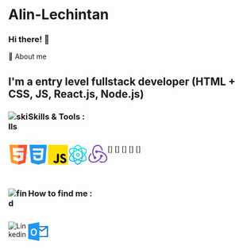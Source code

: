 # Alin-Lechintan

### Hi there! 👋

🚀 About me

## I'm a entry level fullstack developer (HTML + CSS, JS, React.js, Node.js)

### Skills & Tools : <img align="left" alt="skills" width="40px" src="https://cdn-icons-png.flaticon.com/512/3696/3696638.png"/>

<br/>

[<img align="left" alt="HTML5" width="40px" src="html5.png" />]
[<img align="left" alt="CSS3" width="40px" src="css3.png" />]
[<img align="left" alt="JavaScript" width="40px" src="JavaScript.png" />]
[<img align="left" alt="React" width="40px" src="React.png" />]
[<img align="left" alt="Node" width="40px" src="node.png" />]

<br/>
<br/>

### How to find me <img align="left" alt="find" width="40px" src="https://cdn-icons-png.flaticon.com/512/2500/2500099.png"/>:

<br/>

[<img align="left" alt="Linkedin" width="40px" src="https://cdn-icons-png.flaticon.com/512/3536/3536505.png" />](www.linkedin.com/in/alin-lechintan-2582b181)
[<img align="left" alt="Outlook" width="40px" src="image.png" />](mailto:alin.lechintan@outlook.com)
